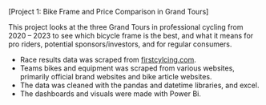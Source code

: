 [Project 1: Bike Frame and Price Comparison in Grand Tours]

This project looks at the three Grand Tours in professional cycling from 2020 – 2023 to see which bicycle frame is the best, and what it means for pro riders, potential sponsors/investors, and for regular consumers. 

* Race results data was scraped from [firstcylcing.com](https://firstcycling.com/).
* Teams bikes and equipment was scraped from various websites, primarily official brand websites and bike article websites.
* The data was cleaned with the pandas and datetime libraries, and excel.
* The dashboards and visuals were made with Power Bi.
